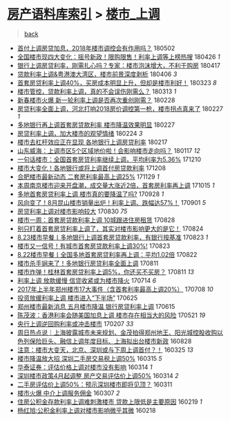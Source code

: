[房产语料库索引](../../README.md)  > [楼市_上调](楼市_上调.md)
====
> [back](../README.md)

- [首付上调房贷加息，2018年楼市调控会有作用吗？](http://jkwz.applinzi.com/ittc/7098618799186248715.html#%E9%A6%96%E4%BB%98%E4%B8%8A%E8%B0%83%E6%88%BF%E8%B4%B7%E5%8A%A0%E6%81%AF%EF%BC%8C2018%E5%B9%B4%E6%A5%BC%E5%B8%82%E8%B0%83%E6%8E%A7%E4%BC%9A%E6%9C%89%E4%BD%9C%E7%94%A8%E5%90%97%EF%BC%9F) 180502  
- [全国楼市现四大变化：摇号新政！限购限售！利率上调等上榜热搜](http://jkwz.applinzi.com/ittc/7096290892967314442.html#%E5%85%A8%E5%9B%BD%E6%A5%BC%E5%B8%82%E7%8E%B0%E5%9B%9B%E5%A4%A7%E5%8F%98%E5%8C%96%EF%BC%9A%E6%91%87%E5%8F%B7%E6%96%B0%E6%94%BF%EF%BC%81%E9%99%90%E8%B4%AD%E9%99%90%E5%94%AE%EF%BC%81%E5%88%A9%E7%8E%87%E4%B8%8A%E8%B0%83%E7%AD%89%E4%B8%8A%E6%A6%9C%E7%83%AD%E6%90%9C) 180426 *1* 
- [银行上调房贷利率，刚需扎心吗？专家：楼市泡沫增大，不利于购房](http://jkwz.applinzi.com/ittc/7092900761757549575.html#%E9%93%B6%E8%A1%8C%E4%B8%8A%E8%B0%83%E6%88%BF%E8%B4%B7%E5%88%A9%E7%8E%87%EF%BC%8C%E5%88%9A%E9%9C%80%E6%89%8E%E5%BF%83%E5%90%97%EF%BC%9F%E4%B8%93%E5%AE%B6%EF%BC%9A%E6%A5%BC%E5%B8%82%E6%B3%A1%E6%B2%AB%E5%A2%9E%E5%A4%A7%EF%BC%8C%E4%B8%8D%E5%88%A9%E4%BA%8E%E8%B4%AD%E6%88%BF) 180417  
- [贷款利率上调&amp;粤港澳大湾区，楼市前景深度剥析](http://jkwz.applinzi.com/ittc/7088807440718234635.html#%E8%B4%B7%E6%AC%BE%E5%88%A9%E7%8E%87%E4%B8%8A%E8%B0%83%26amp%3B%E7%B2%A4%E6%B8%AF%E6%BE%B3%E5%A4%A7%E6%B9%BE%E5%8C%BA%EF%BC%8C%E6%A5%BC%E5%B8%82%E5%89%8D%E6%99%AF%E6%B7%B1%E5%BA%A6%E5%89%A5%E6%9E%90) 180406 *3* 
- [首套房贷利率上调40%，买房成本明显上升，但却是楼市利好！](http://jkwz.applinzi.com/ittc/7083712720505668614.html#%E9%A6%96%E5%A5%97%E6%88%BF%E8%B4%B7%E5%88%A9%E7%8E%87%E4%B8%8A%E8%B0%8340%25%EF%BC%8C%E4%B9%B0%E6%88%BF%E6%88%90%E6%9C%AC%E6%98%8E%E6%98%BE%E4%B8%8A%E5%8D%87%EF%BC%8C%E4%BD%86%E5%8D%B4%E6%98%AF%E6%A5%BC%E5%B8%82%E5%88%A9%E5%A5%BD%EF%BC%81) 180323 *8* 
- [楼市管控，贷款利率上调，真的不会误伤刚需么？](http://jkwz.applinzi.com/ittc/7079880133274240006.html#%E6%A5%BC%E5%B8%82%E7%AE%A1%E6%8E%A7%EF%BC%8C%E8%B4%B7%E6%AC%BE%E5%88%A9%E7%8E%87%E4%B8%8A%E8%B0%83%EF%BC%8C%E7%9C%9F%E7%9A%84%E4%B8%8D%E4%BC%9A%E8%AF%AF%E4%BC%A4%E5%88%9A%E9%9C%80%E4%B9%88%EF%BC%9F) 180313 *1* 
- [新春楼市火爆 新一轮利率上调是否再次重创刚需？](http://jkwz.applinzi.com/ittc/7075201322481878023.html#%E6%96%B0%E6%98%A5%E6%A5%BC%E5%B8%82%E7%81%AB%E7%88%86+%E6%96%B0%E4%B8%80%E8%BD%AE%E5%88%A9%E7%8E%87%E4%B8%8A%E8%B0%83%E6%98%AF%E5%90%A6%E5%86%8D%E6%AC%A1%E9%87%8D%E5%88%9B%E5%88%9A%E9%9C%80%EF%BC%9F) 180228  
- [房贷利率全面上调，河北打响2018房价调控第一枪，楼市拐点真来了](http://jkwz.applinzi.com/ittc/7074851711770690571.html#%E6%88%BF%E8%B4%B7%E5%88%A9%E7%8E%87%E5%85%A8%E9%9D%A2%E4%B8%8A%E8%B0%83%EF%BC%8C%E6%B2%B3%E5%8C%97%E6%89%93%E5%93%8D2018%E6%88%BF%E4%BB%B7%E8%B0%83%E6%8E%A7%E7%AC%AC%E4%B8%80%E6%9E%AA%EF%BC%8C%E6%A5%BC%E5%B8%82%E6%8B%90%E7%82%B9%E7%9C%9F%E6%9D%A5%E4%BA%86) 180227 *1* 
- [多地银行再上调首套房贷款利率 楼市降温效果明显](http://jkwz.applinzi.com/ittc/7074849332509803536.html#%E5%A4%9A%E5%9C%B0%E9%93%B6%E8%A1%8C%E5%86%8D%E4%B8%8A%E8%B0%83%E9%A6%96%E5%A5%97%E6%88%BF%E8%B4%B7%E6%AC%BE%E5%88%A9%E7%8E%87+%E6%A5%BC%E5%B8%82%E9%99%8D%E6%B8%A9%E6%95%88%E6%9E%9C%E6%98%8E%E6%98%BE) 180227  
- [房贷利率上调，加大楼市的观望情绪](http://jkwz.applinzi.com/ittc/7073577346282292234.html#%E6%88%BF%E8%B4%B7%E5%88%A9%E7%8E%87%E4%B8%8A%E8%B0%83%EF%BC%8C%E5%8A%A0%E5%A4%A7%E6%A5%BC%E5%B8%82%E7%9A%84%E8%A7%82%E6%9C%9B%E6%83%85%E7%BB%AA) 180224 *3* 
- [楼市去杠杆效应正在显现 各地银行上调房贷利率](http://jkwz.applinzi.com/ittc/7071039794954372113.html#%E6%A5%BC%E5%B8%82%E5%8E%BB%E6%9D%A0%E6%9D%86%E6%95%88%E5%BA%94%E6%AD%A3%E5%9C%A8%E6%98%BE%E7%8E%B0+%E5%90%84%E5%9C%B0%E9%93%B6%E8%A1%8C%E4%B8%8A%E8%B0%83%E6%88%BF%E8%B4%B7%E5%88%A9%E7%8E%87) 180217  
- [山东威海：上调市区5个区域地价啦！会影响楼市走向吗？](http://jkwz.applinzi.com/ittc/7059493993467872272.html#%E5%B1%B1%E4%B8%9C%E5%A8%81%E6%B5%B7%EF%BC%9A%E4%B8%8A%E8%B0%83%E5%B8%82%E5%8C%BA5%E4%B8%AA%E5%8C%BA%E5%9F%9F%E5%9C%B0%E4%BB%B7%E5%95%A6%EF%BC%81%E4%BC%9A%E5%BD%B1%E5%93%8D%E6%A5%BC%E5%B8%82%E8%B5%B0%E5%90%91%E5%90%97%EF%BC%9F) 180117 *12* 
- [一句话楼市：全国首套房贷利率继续上调，平均利率为5.36%](http://jkwz.applinzi.com/ittc/7045511222437348369.html#%E4%B8%80%E5%8F%A5%E8%AF%9D%E6%A5%BC%E5%B8%82%EF%BC%9A%E5%85%A8%E5%9B%BD%E9%A6%96%E5%A5%97%E6%88%BF%E8%B4%B7%E5%88%A9%E7%8E%87%E7%BB%A7%E7%BB%AD%E4%B8%8A%E8%B0%83%EF%BC%8C%E5%B9%B3%E5%9D%87%E5%88%A9%E7%8E%87%E4%B8%BA5.36%25) 171210  
- [楼市大变化！各地银行或将上调首付房贷款利率](http://jkwz.applinzi.com/ittc/7044704806684328977.html#%E6%A5%BC%E5%B8%82%E5%A4%A7%E5%8F%98%E5%8C%96%EF%BC%81%E5%90%84%E5%9C%B0%E9%93%B6%E8%A1%8C%E6%88%96%E5%B0%86%E4%B8%8A%E8%B0%83%E9%A6%96%E4%BB%98%E6%88%BF%E8%B4%B7%E6%AC%BE%E5%88%A9%E7%8E%87) 171208  
- [合肥楼市最新动态 二套房利率最高上调25%](http://jkwz.applinzi.com/ittc/7041334330591282193.html#%E5%90%88%E8%82%A5%E6%A5%BC%E5%B8%82%E6%9C%80%E6%96%B0%E5%8A%A8%E6%80%81+%E4%BA%8C%E5%A5%97%E6%88%BF%E5%88%A9%E7%8E%87%E6%9C%80%E9%AB%98%E4%B8%8A%E8%B0%8325%25) 171129 *1* 
- [本周南京楼市迎来开盘潮，成交量大涨近2倍，首套房利率再上调](http://jkwz.applinzi.com/ittc/7024705313750647825.html#%E6%9C%AC%E5%91%A8%E5%8D%97%E4%BA%AC%E6%A5%BC%E5%B8%82%E8%BF%8E%E6%9D%A5%E5%BC%80%E7%9B%98%E6%BD%AE%EF%BC%8C%E6%88%90%E4%BA%A4%E9%87%8F%E5%A4%A7%E6%B6%A8%E8%BF%912%E5%80%8D%EF%BC%8C%E9%A6%96%E5%A5%97%E6%88%BF%E5%88%A9%E7%8E%87%E5%86%8D%E4%B8%8A%E8%B0%83) 171015 *1* 
- [多地首套房贷利率上调 楼市真的要降温了吗?](http://jkwz.applinzi.com/ittc/7018329373189604369.html#%E5%A4%9A%E5%9C%B0%E9%A6%96%E5%A5%97%E6%88%BF%E8%B4%B7%E5%88%A9%E7%8E%87%E4%B8%8A%E8%B0%83+%E6%A5%BC%E5%B8%82%E7%9C%9F%E7%9A%84%E8%A6%81%E9%99%8D%E6%B8%A9%E4%BA%86%E5%90%97%3F) 170928 *1* 
- [风向变了！8月昆山楼市销量出炉！利率上调、跌幅达57%！](http://jkwz.applinzi.com/ittc/7008258617395119120.html#%E9%A3%8E%E5%90%91%E5%8F%98%E4%BA%86%EF%BC%818%E6%9C%88%E6%98%86%E5%B1%B1%E6%A5%BC%E5%B8%82%E9%94%80%E9%87%8F%E5%87%BA%E7%82%89%EF%BC%81%E5%88%A9%E7%8E%87%E4%B8%8A%E8%B0%83%E3%80%81%E8%B7%8C%E5%B9%85%E8%BE%BE57%25%EF%BC%81) 170901 *5* 
- [房贷利率上调对楼市影响较大](http://jkwz.applinzi.com/ittc/7007565726553211921.html#%E6%88%BF%E8%B4%B7%E5%88%A9%E7%8E%87%E4%B8%8A%E8%B0%83%E5%AF%B9%E6%A5%BC%E5%B8%82%E5%BD%B1%E5%93%8D%E8%BE%83%E5%A4%A7) 170830 *75* 
- [楼市一周：首套房贷款利率上调 10城跟进住房租赁](http://jkwz.applinzi.com/ittc/7006791008963281937.html#%E6%A5%BC%E5%B8%82%E4%B8%80%E5%91%A8%EF%BC%9A%E9%A6%96%E5%A5%97%E6%88%BF%E8%B4%B7%E6%AC%BE%E5%88%A9%E7%8E%87%E4%B8%8A%E8%B0%83+10%E5%9F%8E%E8%B7%9F%E8%BF%9B%E4%BD%8F%E6%88%BF%E7%A7%9F%E8%B5%81) 170828  
- [别只盯着首套房贷利率上调了，其实对楼市影响更大的是它！](http://jkwz.applinzi.com/ittc/7005185297435067152.html#%E5%88%AB%E5%8F%AA%E7%9B%AF%E7%9D%80%E9%A6%96%E5%A5%97%E6%88%BF%E8%B4%B7%E5%88%A9%E7%8E%87%E4%B8%8A%E8%B0%83%E4%BA%86%EF%BC%8C%E5%85%B6%E5%AE%9E%E5%AF%B9%E6%A5%BC%E5%B8%82%E5%BD%B1%E5%93%8D%E6%9B%B4%E5%A4%A7%E7%9A%84%E6%98%AF%E5%AE%83%EF%BC%81) 170824  
- [8.23楼市早餐丨多地银行上调首套房贷款利率，有银行按基准](http://jkwz.applinzi.com/ittc/7004930253418660881.html#8.23%E6%A5%BC%E5%B8%82%E6%97%A9%E9%A4%90%E4%B8%A8%E5%A4%9A%E5%9C%B0%E9%93%B6%E8%A1%8C%E4%B8%8A%E8%B0%83%E9%A6%96%E5%A5%97%E6%88%BF%E8%B4%B7%E6%AC%BE%E5%88%A9%E7%8E%87%EF%BC%8C%E6%9C%89%E9%93%B6%E8%A1%8C%E6%8C%89%E5%9F%BA%E5%87%86) 170823 *1* 
- [楼市又一信号！有城市首套房贷款利率上调30%!](http://jkwz.applinzi.com/ittc/7004923505035183120.html#%E6%A5%BC%E5%B8%82%E5%8F%88%E4%B8%80%E4%BF%A1%E5%8F%B7%EF%BC%81%E6%9C%89%E5%9F%8E%E5%B8%82%E9%A6%96%E5%A5%97%E6%88%BF%E8%B4%B7%E6%AC%BE%E5%88%A9%E7%8E%87%E4%B8%8A%E8%B0%8330%25%21) 170823  
- [8.22楼市早餐丨全国多地首套房贷利率再上调：平均1.02倍](http://jkwz.applinzi.com/ittc/7004571814603523088.html#8.22%E6%A5%BC%E5%B8%82%E6%97%A9%E9%A4%90%E4%B8%A8%E5%85%A8%E5%9B%BD%E5%A4%9A%E5%9C%B0%E9%A6%96%E5%A5%97%E6%88%BF%E8%B4%B7%E5%88%A9%E7%8E%87%E5%86%8D%E4%B8%8A%E8%B0%83%EF%BC%9A%E5%B9%B3%E5%9D%871.02%E5%80%8D) 170822  
- [楼市杀手锏来了！多地银行房贷利率全面上调](http://jkwz.applinzi.com/ittc/7000558568980612112.html#%E6%A5%BC%E5%B8%82%E6%9D%80%E6%89%8B%E9%94%8F%E6%9D%A5%E4%BA%86%EF%BC%81%E5%A4%9A%E5%9C%B0%E9%93%B6%E8%A1%8C%E6%88%BF%E8%B4%B7%E5%88%A9%E7%8E%87%E5%85%A8%E9%9D%A2%E4%B8%8A%E8%B0%83) 170811  
- [楼市炸弹！桂林首套房贷利率上调5%，你还买不买房？](http://jkwz.applinzi.com/ittc/7000490780932965392.html#%E6%A5%BC%E5%B8%82%E7%82%B8%E5%BC%B9%EF%BC%81%E6%A1%82%E6%9E%97%E9%A6%96%E5%A5%97%E6%88%BF%E8%B4%B7%E5%88%A9%E7%8E%87%E4%B8%8A%E8%B0%835%25%EF%BC%8C%E4%BD%A0%E8%BF%98%E4%B9%B0%E4%B8%8D%E4%B9%B0%E6%88%BF%EF%BC%9F) 170811 *13* 
- [利率上调 放款缓慢 信贷收紧或为楼市降火](http://jkwz.applinzi.com/ittc/6989937729469940752.html#%E5%88%A9%E7%8E%87%E4%B8%8A%E8%B0%83+%E6%94%BE%E6%AC%BE%E7%BC%93%E6%85%A2+%E4%BF%A1%E8%B4%B7%E6%94%B6%E7%B4%A7%E6%88%96%E4%B8%BA%E6%A5%BC%E5%B8%82%E9%99%8D%E7%81%AB) 170714 *6* 
- [2017年上半年郑州楼市17大事件（含首套利率最高上调20%）](http://jkwz.applinzi.com/ittc/6987922318821950468.html#2017%E5%B9%B4%E4%B8%8A%E5%8D%8A%E5%B9%B4%E9%83%91%E5%B7%9E%E6%A5%BC%E5%B8%8217%E5%A4%A7%E4%BA%8B%E4%BB%B6%EF%BC%88%E5%90%AB%E9%A6%96%E5%A5%97%E5%88%A9%E7%8E%87%E6%9C%80%E9%AB%98%E4%B8%8A%E8%B0%8320%25%EF%BC%89) 170708 *10* 
- [投资放缓利率上调 楼市进入“下半场”](http://jkwz.applinzi.com/ittc/6983063560341947396.html#%E6%8A%95%E8%B5%84%E6%94%BE%E7%BC%93%E5%88%A9%E7%8E%87%E4%B8%8A%E8%B0%83+%E6%A5%BC%E5%B8%82%E8%BF%9B%E5%85%A5%E2%80%9C%E4%B8%8B%E5%8D%8A%E5%9C%BA%E2%80%9D) 170625  
- [郑州楼市最新消息 五月楼市降温 银行房贷利率上调](http://jkwz.applinzi.com/ittc/6979425220614947845.html#%E9%83%91%E5%B7%9E%E6%A5%BC%E5%B8%82%E6%9C%80%E6%96%B0%E6%B6%88%E6%81%AF+%E4%BA%94%E6%9C%88%E6%A5%BC%E5%B8%82%E9%99%8D%E6%B8%A9+%E9%93%B6%E8%A1%8C%E6%88%BF%E8%B4%B7%E5%88%A9%E7%8E%87%E4%B8%8A%E8%B0%83) 170615  
- [陈茂波：香港利率会随美国加息上调 楼市存在相当大的风险](http://jkwz.applinzi.com/ittc/6970226494897914885.html#%E9%99%88%E8%8C%82%E6%B3%A2%EF%BC%9A%E9%A6%99%E6%B8%AF%E5%88%A9%E7%8E%87%E4%BC%9A%E9%9A%8F%E7%BE%8E%E5%9B%BD%E5%8A%A0%E6%81%AF%E4%B8%8A%E8%B0%83+%E6%A5%BC%E5%B8%82%E5%AD%98%E5%9C%A8%E7%9B%B8%E5%BD%93%E5%A4%A7%E7%9A%84%E9%A3%8E%E9%99%A9) 170521 *19* 
- [央行上调逆回购利率或冲击楼市](http://jkwz.applinzi.com/ittc/6931798827379196932.html#%E5%A4%AE%E8%A1%8C%E4%B8%8A%E8%B0%83%E9%80%86%E5%9B%9E%E8%B4%AD%E5%88%A9%E7%8E%87%E6%88%96%E5%86%B2%E5%87%BB%E6%A5%BC%E5%B8%82) 170207 *33* 
- [周日热点说｜上海披露城市未来规划、金茂拍得郑州地王、阳光城控股收购以色列保险巨头、融信上调年度目标、上海拟出台楼市新政](http://jkwz.applinzi.com/ittc/6871308797942957061.html#%E5%91%A8%E6%97%A5%E7%83%AD%E7%82%B9%E8%AF%B4%EF%BD%9C%E4%B8%8A%E6%B5%B7%E6%8A%AB%E9%9C%B2%E5%9F%8E%E5%B8%82%E6%9C%AA%E6%9D%A5%E8%A7%84%E5%88%92%E3%80%81%E9%87%91%E8%8C%82%E6%8B%8D%E5%BE%97%E9%83%91%E5%B7%9E%E5%9C%B0%E7%8E%8B%E3%80%81%E9%98%B3%E5%85%89%E5%9F%8E%E6%8E%A7%E8%82%A1%E6%94%B6%E8%B4%AD%E4%BB%A5%E8%89%B2%E5%88%97%E4%BF%9D%E9%99%A9%E5%B7%A8%E5%A4%B4%E3%80%81%E8%9E%8D%E4%BF%A1%E4%B8%8A%E8%B0%83%E5%B9%B4%E5%BA%A6%E7%9B%AE%E6%A0%87%E3%80%81%E4%B8%8A%E6%B5%B7%E6%8B%9F%E5%87%BA%E5%8F%B0%E6%A5%BC%E5%B8%82%E6%96%B0%E6%94%BF) 160828  
- [注意：楼市大变天，北京、深圳或与下周上调首付？！](http://jkwz.applinzi.com/ittc/6813534522003948549.html#%E6%B3%A8%E6%84%8F%EF%BC%9A%E6%A5%BC%E5%B8%82%E5%A4%A7%E5%8F%98%E5%A4%A9%EF%BC%8C%E5%8C%97%E4%BA%AC%E3%80%81%E6%B7%B1%E5%9C%B3%E6%88%96%E4%B8%8E%E4%B8%8B%E5%91%A8%E4%B8%8A%E8%B0%83%E9%A6%96%E4%BB%98%EF%BC%9F%EF%BC%81) 160325 *13* 
- [楼市降温放大招 深圳二手房交易税上调50%](http://jkwz.applinzi.com/ittc/6809733043065455621.html#%E6%A5%BC%E5%B8%82%E9%99%8D%E6%B8%A9%E6%94%BE%E5%A4%A7%E6%8B%9B+%E6%B7%B1%E5%9C%B3%E4%BA%8C%E6%89%8B%E6%88%BF%E4%BA%A4%E6%98%93%E7%A8%8E%E4%B8%8A%E8%B0%8350%25) 160315 *5* 
- [华泰证券：评估价格上调对楼市没有影响](http://jkwz.applinzi.com/ittc/6809510726985057285.html#%E5%8D%8E%E6%B3%B0%E8%AF%81%E5%88%B8%EF%BC%9A%E8%AF%84%E4%BC%B0%E4%BB%B7%E6%A0%BC%E4%B8%8A%E8%B0%83%E5%AF%B9%E6%A5%BC%E5%B8%82%E6%B2%A1%E6%9C%89%E5%BD%B1%E5%93%8D) 160314 *1* 
- [深圳楼市政策4月起调整 房产交易评估价上调50%](http://jkwz.applinzi.com/ittc/6809476045979780100.html#%E6%B7%B1%E5%9C%B3%E6%A5%BC%E5%B8%82%E6%94%BF%E7%AD%964%E6%9C%88%E8%B5%B7%E8%B0%83%E6%95%B4+%E6%88%BF%E4%BA%A7%E4%BA%A4%E6%98%93%E8%AF%84%E4%BC%B0%E4%BB%B7%E4%B8%8A%E8%B0%8350%25) 160314 *2* 
- [二手房评估价上调50%：预示深圳楼市即将见顶？](http://jkwz.applinzi.com/ittc/6808448662413771781.html#%E4%BA%8C%E6%89%8B%E6%88%BF%E8%AF%84%E4%BC%B0%E4%BB%B7%E4%B8%8A%E8%B0%8350%25%EF%BC%9A%E9%A2%84%E7%A4%BA%E6%B7%B1%E5%9C%B3%E6%A5%BC%E5%B8%82%E5%8D%B3%E5%B0%86%E8%A7%81%E9%A1%B6%EF%BC%9F) 160311  
- [楼市火爆 中介上调服务佣金](http://jkwz.applinzi.com/ittc/6806953792339706885.html#%E6%A5%BC%E5%B8%82%E7%81%AB%E7%88%86+%E4%B8%AD%E4%BB%8B%E4%B8%8A%E8%B0%83%E6%9C%8D%E5%8A%A1%E4%BD%A3%E9%87%91) 160307 *2* 
- [住房公积金存款利率上调难刺激楼市 贷款上限低是主要原因](http://jkwz.applinzi.com/ittc/6800467821968491524.html#%E4%BD%8F%E6%88%BF%E5%85%AC%E7%A7%AF%E9%87%91%E5%AD%98%E6%AC%BE%E5%88%A9%E7%8E%87%E4%B8%8A%E8%B0%83%E9%9A%BE%E5%88%BA%E6%BF%80%E6%A5%BC%E5%B8%82+%E8%B4%B7%E6%AC%BE%E4%B8%8A%E9%99%90%E4%BD%8E%E6%98%AF%E4%B8%BB%E8%A6%81%E5%8E%9F%E5%9B%A0) 160219 *1* 
- [杨红旭:公积金利率上调对楼市影响微乎其微](http://jkwz.applinzi.com/ittc/6800096537103303684.html#%E6%9D%A8%E7%BA%A2%E6%97%AD%3A%E5%85%AC%E7%A7%AF%E9%87%91%E5%88%A9%E7%8E%87%E4%B8%8A%E8%B0%83%E5%AF%B9%E6%A5%BC%E5%B8%82%E5%BD%B1%E5%93%8D%E5%BE%AE%E4%B9%8E%E5%85%B6%E5%BE%AE) 160218  
